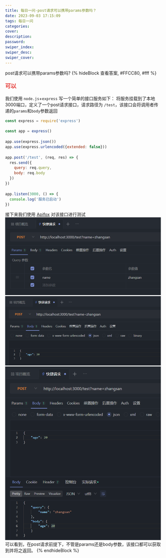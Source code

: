 ```yaml
---
title: 每日一问-post请求可以携带params参数吗？
date: 2023-09-03 17:15:09
tags: 每日一问
categories:
cover:
description:
password:
swiper_index:
swiper_desc:
swiper_cover:
---
```


post请求可以携带params参数吗?
{% hideBlock 查看答案, #FFCC80, #fff %}
<p style="font-size: 18px; font-weight: 600; color: #E53935">可以</p>

我们使用 `node.js`+`express` 写一个简单的接口服务如下：
将服务挂载到了本地3000端口，定义了一个post请求接口，请求路径为 `/test`，该接口会将调用者传递的`params`和`body`参数返回
```js
const express = require('express')

const app = express()

app.use(express.json())
app.use(express.urlencoded({extended: false}))

app.post('/test', (req, res) => {
  res.send({
    query: req.query,
    body: req.body
  })
})

app.listen(3000, () => {
  console.log('服务已启动')
})
```
接下来我们使用 <a href="https://apifox.com/">Apifox</a> 对该接口进行测试
![](/img/dailyquestion/image.png)
![](/img/dailyquestion/image-1.png)
![](/img/dailyquestion/image-2.png)
可以看到，在post请求前提下，不管是params还是body参数，该接口都可以获取到并将之返回。
{% endhideBlock %}


